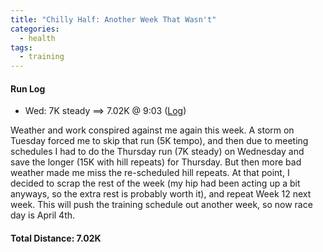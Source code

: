 ```yaml
---
title: "Chilly Half: Another Week That Wasn't"
categories:
  - health
tags:
  - training
---
```


#### Run Log

- Wed: 7K steady ==> 7.02K @ 9:03 ([Log](https://runkeeper.com/user/cdevans/activity/1689131335))

Weather and work conspired against me again this week. A storm on Tuesday forced me to skip that run (5K tempo), and then due to meeting schedules I had to do the Thursday run (7K steady) on Wednesday and save the longer (15K with hill repeats) for Thursday.  But then more bad weather made me miss the re-scheduled hill repeats. At that point, I decided to scrap the rest of the week (my hip had been acting up a bit anyways, so the extra rest is probably worth it), and repeat Week 12 next week. This will push the training schedule out another week, so now race day is April 4th.

#### Total Distance: 7.02K
